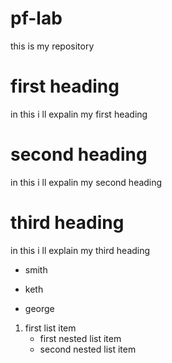 # pf-lab
this is my repository
# first heading
in this i ll expalin my first heading
# second heading
in this i ll expalin my second heading
# third heading
in this i ll explain my third heading
* smith
+ keth
- george
1. first list item
   - first nested list item
   - second nested list item
     
